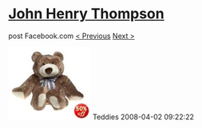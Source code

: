 # [John Henry Thompson](../README.md)
post Facebook.com
[< Previous](2008-04-02-9.md) [Next >](2008-04-02-11.md)

[![](../media/2008-04-02/Teddies-9.jpg)](../README.md)
Teddies
2008-04-02 09:22:22